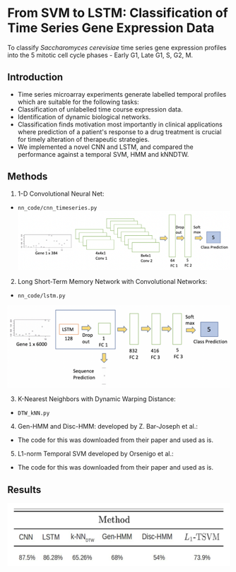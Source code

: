 # From SVM to LSTM: Classification of Time Series Gene Expression Data

To classify *Saccharomyces cerevisiae* time series gene expression profiles
into the 5 mitotic cell cycle phases - Early G1, Late G1, S, G2, M.

## Introduction

* Time series microarray experiments generate labelled temporal profiles which are
suitable for the following tasks:
 * Classification of unlabelled time course expression data.
 * Identification of dynamic biological networks.
* Classification finds motivation most importantly in clinical applications where
prediction of a patient's response to a drug treatment is crucial for timely alteration
of therapeutic strategies.
* We implemented a novel CNN and LSTM, and compared the performance against
a temporal SVM, HMM and kNNDTW.

## Methods

1. 1-D Convolutional Neural Net:
 * `nn_code/cnn_timeseries.py`
![](figures/cnn.png)

2. Long Short-Term Memory Network with Convolutional
Networks: 
 * `nn_code/lstm.py`
 
![](figures/lstm.png)

3. K-Nearest Neighbors with
Dynamic Warping Distance: 
 * `DTW_kNN.py`

4. Gen-HMM and Disc-HMM: developed by Z.
Bar-Joseph et al.: 
 * The code for this was downloaded from their paper and used as is.

5. L1-norm Temporal SVM developed by Orsenigo et al.:
 * The code for this was downloaded from their paper and used as is.

## Results

![](figures/results.png)
